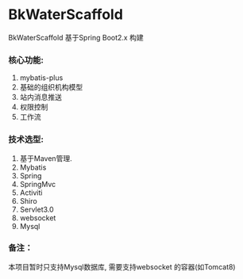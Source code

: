 # BkWaterScaffold
BkWaterScaffold 基于Spring Boot2.x 构建

### 核心功能:

1. mybatis-plus
3. 基础的组织机构模型
4. 站内消息推送
5. 权限控制
6. 工作流

### 技术选型:

1. 基于Maven管理.
2. Mybatis
3. Spring
4. SpringMvc
5. Activiti
6. Shiro
7. Servlet3.0
8. websocket
9. Mysql


### 备注：
本项目暂时只支持Mysql数据库, 需要支持websocket 的容器(如Tomcat8)

